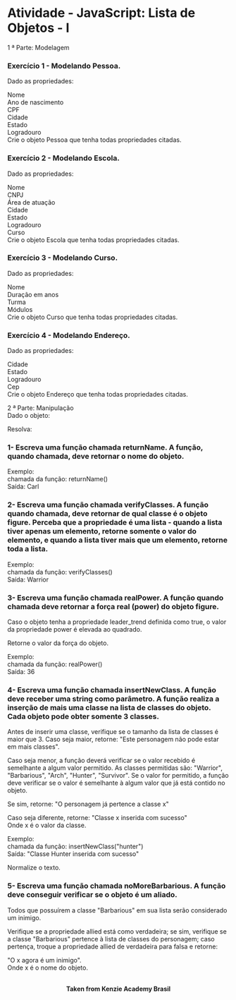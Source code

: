 <h1>Atividade - JavaScript: Lista de Objetos - I</h1>

1 ª Parte: Modelagem

<h3>Exercício 1 - Modelando Pessoa.</h3>

Dado as propriedades:

Nome  
Ano de nascimento  
CPF  
Cidade  
Estado  
Logradouro  
Crie o objeto Pessoa que tenha todas propriedades citadas.  

<h3>Exercício 2 - Modelando Escola.</h3>

Dado as propriedades:

Nome  
CNPJ  
Área de atuação  
Cidade  
Estado  
Logradouro  
Curso  
Crie o objeto Escola que tenha todas propriedades citadas.  

<h3>Exercício 3 - Modelando Curso.</h3>

Dado as propriedades:

Nome  
Duração em anos  
Turma  
Módulos  
Crie o objeto Curso que tenha todas propriedades citadas.  

<h3>Exercício 4 - Modelando Endereço.</h3>

Dado as propriedades:

Cidade  
Estado  
Logradouro  
Cep  
Crie o objeto Endereço que tenha todas propriedades citadas.  

2 ª Parte: Manipulação  
Dado o objeto:

Resolva:

<h3>1- ⁠Escreva uma função chamada returnName. A função, quando chamada, deve retornar o nome do objeto.</h3>

Exemplo:  
chamada da função: returnName()  
Saída: Carl

<h3>2- Escreva uma função chamada verifyClasses. A função quando chamada, deve retornar de qual classe é o objeto figure. Perceba que a propriedade é uma lista - quando a lista tiver apenas um elemento, retorne somente o valor do elemento, e quando a lista tiver mais que um elemento, retorne toda a lista.</h3>

Exemplo:  
chamada da função: verifyClasses()  
Saída: Warrior

<h3>3- Escreva uma função chamada realPower. A função quando chamada deve retornar a força real (power) do objeto figure.</h3>

Caso o objeto tenha a propriedade leader_trend definida como true, o valor da propriedade power é elevada ao quadrado.

Retorne o valor da força do objeto.

Exemplo:  
chamada da função: realPower()  
Saída: 36

<h3>4- Escreva uma função chamada insertNewClass. A função deve receber uma string como parâmetro. A função realiza a inserção de mais uma classe na lista de classes do objeto. Cada objeto pode obter somente 3 classes.</h3>

Antes de inserir uma classe, verifique se o tamanho da lista de classes é maior que 3. Caso seja maior, retorne: ⁠"Este personagem não pode estar em mais classes".

Caso seja menor, a função deverá verificar se o valor recebido é semelhante a algum valor permitido. As classes permitidas são:⁠ ⁠"Warrior", "Barbarious", "Arch", "Hunter", "Survivor". ⁠Se o valor for permitido, a função deve verificar se o valor é semelhante à algum valor que já está contido no objeto.

Se sim, retorne: "O personagem já pertence a classe x"

Caso seja diferente, retorne: ⁠"Classe x inserida com sucesso"  
Onde x é o valor da classe.

Exemplo:  
chamada da função: insertNewClass("hunter")  
Saída: ⁠"Classe Hunter inserida com sucesso"  

⁠Normalize o texto.

<h3>5- Escreva uma função chamada noMoreBarbarious. A função deve conseguir verificar se o objeto é um aliado.</h3>

Todos que possuírem a classe "Barbarious" em sua lista serão considerado um inimigo.

Verifique se a propriedade allied está como verdadeira; se sim, verifique se a classe "Barbarious" pertence à lista de classes do personagem; caso pertença, troque a propriedade allied de verdadeira para falsa e retorne:

⁠"O x agora é um inimigo".  
Onde x é o nome do objeto.
<br>
<br>

<p align="center"><b>Taken from Kenzie Academy Brasil</b></p>
